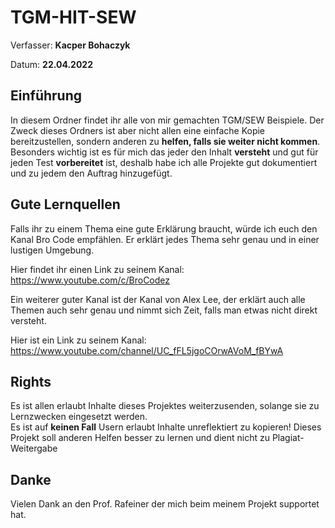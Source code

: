 # TGM-HIT-SEW

Verfasser: **Kacper Bohaczyk**

Datum: **22.04.2022**

## Einführung 

In diesem Ordner findet ihr alle von mir gemachten TGM/SEW Beispiele. Der Zweck dieses Ordners ist aber nicht allen eine einfache Kopie bereitzustellen, sondern anderen zu **helfen, falls sie weiter nicht kommen**. Besonders wichtig ist es für mich das jeder den Inhalt **versteht** und gut für jeden Test **vorbereitet** ist, deshalb habe ich alle Projekte gut dokumentiert und zu jedem den Auftrag hinzugefügt. 

## Gute Lernquellen

Falls ihr zu einem Thema eine gute Erklärung braucht, würde ich euch den Kanal Bro Code empfählen. Er erklärt jedes Thema sehr genau und in einer lustigen Umgebung.

Hier findet ihr einen Link zu seinem Kanal: https://www.youtube.com/c/BroCodez

Ein weiterer guter Kanal ist der Kanal von Alex Lee, der erklärt auch alle Themen auch sehr genau und nimmt sich Zeit, falls man etwas nicht direkt versteht.

Hier ist ein Link zu seinem Kanal: https://www.youtube.com/channel/UC_fFL5jgoCOrwAVoM_fBYwA

## Rights

Es ist allen erlaubt Inhalte dieses Projektes weiterzusenden, solange sie zu Lernzwecken eingesetzt werden. \
Es ist auf **keinen Fall** Usern erlaubt Inhalte unreflektiert zu kopieren! Dieses Projekt soll anderen Helfen besser zu lernen und dient nicht zu Plagiat-Weitergabe

## Danke

Vielen Dank an den Prof. Rafeiner der mich beim meinem Projekt supportet hat.

